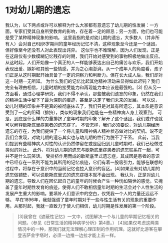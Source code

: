 ﻿# 1对幼儿期的遗忘
我认为，以下两点或许可以解释为什么大家都有意遗忘了幼儿期的性发展：一方面，专家们受其自身所受教育的影响，存在着一定的顾忌；另一方面，他们也可能是受了某种精神现象的影响。
这里我指的是对幼儿期的遗忘，大多数人（并非所有人）会对自己6到8岁期间的童年经历记忆不清，这种现象至今还是一个谜团，但好像至今还没有人对此表现出诧异。
这似乎也不难理解，因为人们发现，正是在这段仅有少数模糊记忆残存的时期，我们开始对感受到的事物积极地做出反应。从这时起，人们开始像一个真正的人一样能够表达出自己的痛苦与欢乐，我们开始表现出爱、嫉妒和其他一些情感，并为之心潮澎湃。从一个成年人的角度看，孩子们正是从这时期起开始具备了一定的洞察力和判断力。但在长大成人后，我们却对这一时期一无所知。
为什么我们的记忆比起其他精神活动来显得如此迟钝？我们完全有理由相信，儿童时期的接受能力和再现能力本应该是最强的。[3]
但从另一方面看，通过心理学研究，我们不得不承认，那些被我们遗忘的印象，仍然在我们的精神生活中留下了最为深刻的痕迹，甚至是决定了我们未来的发展。
可以说，幼儿时期的印象并不是真的被彻底抹去了，我们只是对其有所遗忘，其本质是意识受到了一定的阻碍（排挤），类似的现象我们也能在一些精神病人身上观察到。
可是，到底是什么样的力量排挤了童年时期的印象？解开了这个谜团，我们或许也就可以解释歇斯底里症患者的遗忘症了。
不管怎样，我们必须要说，对幼儿期经历遗忘的存在，为我们提供了一个将儿童和精神病人精神状态做对比的契机。说不定我们会发现，对幼儿期的遗忘其实也与幼儿期的性行为脱不了干系。
此前，当我们提到有些精神病人对性的认识仍然停留在或是回归到儿童时期时，我们已经做过类似的对比。
此外，将对幼儿期的遗忘与歇斯底里症患者的遗忘联系在一起，可并不是什么玩笑话。
受排挤作用而成的歇斯底里式遗忘症，其成因是患者的意识中已经存在一系列不能为其所用的记忆痕迹，它们有着一股吸引力，能够在联想的过程中，将存在于意识中的当前记忆也拉入意识的盲区。[4]如果没有对幼儿期的遗忘做铺垫，可以说歇斯底里式的遗忘症根本就不会出现。
我认为，正是对幼儿期的遗忘，导致人们在回忆起自己的童年的时候会产生一种恍如隔世的感觉。它掩盖了童年时期性发育的痕迹，使得人们不敢相信童年时期的生活会对个人性生活的发展产生重大的影响。要填补人们意识中的空白，仅凭我一个人的力量还远远不够。
早在1896年，我就强调了童年时期对于一些与性生活有关的现象的重要作用。从那时起，我就一直致力于使人们相信，幼儿时期是性发展的第一个阶段。

>[3]我曾在《遮蔽性记忆》一文中，试图解决一个与儿童的早期记忆相关的问题。（参见《日常生活的精神病学分析》第4章。）
[4]如果仅考虑这两类情况中的一种，那我们就无法理解心理压制的作用机理。这就好比游客在攀登吉萨金字塔时，必须一边推一边拉才能上去一样。
